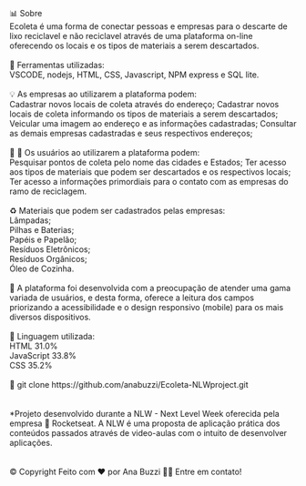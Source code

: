 <br>
<br>
📊 Sobre
<br>
Ecoleta é uma forma de conectar pessoas e empresas para o descarte de lixo reciclavel e não reciclavel através de uma plataforma on-line oferecendo os locais e os tipos de materiais a serem descartados.
<br>
<br>
🔧 Ferramentas utilizadas:
<br>
VSCODE, nodejs, HTML, CSS, Javascript, NPM express e SQL lite.
<br>
<br>
💡 As empresas ao utilizarem a plataforma podem:
<br>
Cadastrar novos locais de coleta através do endereço;
Cadastrar novos locais de coleta informando os tipos de materiais a serem descartados;
Veicular uma imagem ao endereço e as informações cadastradas;
Consultar as demais empresas cadastradas e seus respectivos endereços;
<br>
<br>
👨 👩 Os usuários ao utilizarem a plataforma podem:
<br>
Pesquisar pontos de coleta pelo nome das cidades e Estados;
Ter acesso aos tipos de materiais que podem ser descartados e os respectivos locais;
Ter acesso a informações primordiais para o contato com as empresas do ramo de reciclagem.
<br>
<br>
♻️ Materiais que podem ser cadastrados pelas empresas:
<br>
Lâmpadas;
<br>
Pilhas e Baterias;
<br>
Papéis e Papelão;
<br>
Resíduos Eletrônicos;
<br>
Resíduos Orgânicos;
<br>
Óleo de Cozinha.
<br>
<br>
💜 A plataforma foi desenvolvida com a preocupação de atender uma gama variada de usuários, e desta forma, oferece a leitura dos campos priorizando a acessibilidade e o design responsivo (mobile) para os mais diversos dispositivos.
<br>
<br>
🚀 Linguagem utilizada:
<br>
HTML 31.0% 
<br>
JavaScript 33.8%
<br>
CSS 35.2%
<br>
<br>
📃 git clone https://github.com/anabuzzi/Ecoleta-NLWproject.git
<br>
<br>
<br>
*Projeto desenvolvido durante a NLW - Next Level Week oferecida pela empresa 🚀 Rocketseat. A NLW é uma proposta de aplicação prática dos conteúdos passados através de video-aulas com o intuito de desenvolver aplicações.
<br>
<br>
<br>
©️ Copyright Feito com ❤️ por Ana Buzzi 👋🏽 Entre em contato!
<br/>
